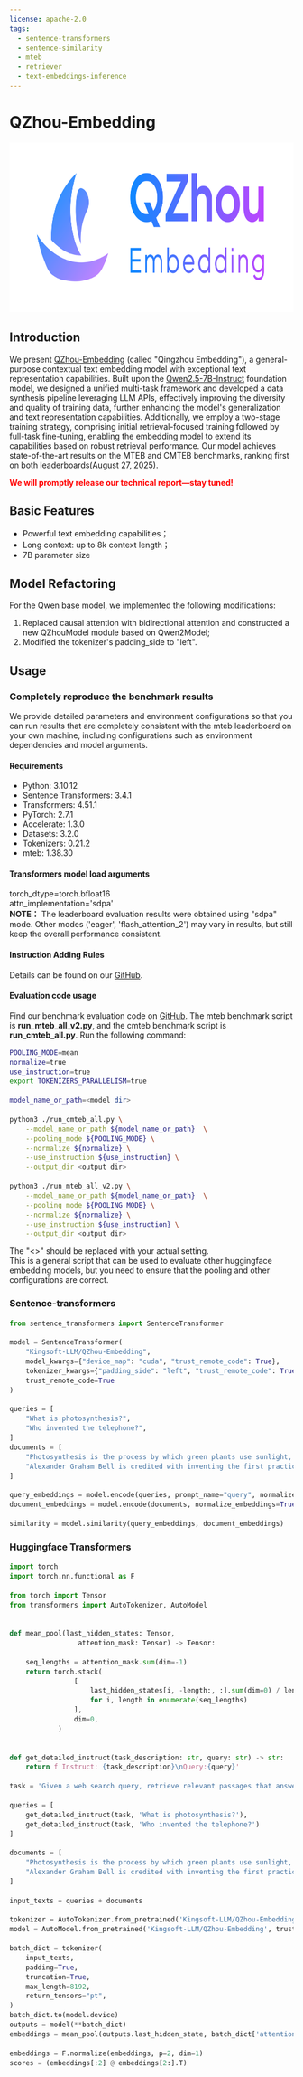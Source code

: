 ```yaml
---
license: apache-2.0
tags:
  - sentence-transformers
  - sentence-similarity
  - mteb
  - retriever
  - text-embeddings-inference
---
```

# QZhou-Embedding
<div align="center">
<img src="assets/image-1.png" width="800" height="300"></img>
</div>


## Introduction
We present <a href="https://huggingface.co/Kingsoft-LLM/QZhou-Embedding">QZhou-Embedding</a> (called "Qingzhou Embedding"), a general-purpose contextual text embedding model with exceptional text representation capabilities. Built upon the <a href="https://huggingface.co/Qwen/Qwen2.5-7B-Instruct">Qwen2.5-7B-Instruct</a> foundation model, we designed a unified multi-task framework and developed a data synthesis pipeline leveraging LLM APIs, effectively improving the diversity and quality of training data, further enhancing the model's generalization and text representation capabilities. Additionally, we employ a two-stage training strategy, comprising initial retrieval-focused training followed by full-task fine-tuning, enabling the embedding model to extend its capabilities based on robust retrieval performance. Our model achieves state-of-the-art results on the MTEB and CMTEB benchmarks, ranking first on both leaderboards(August 27, 2025).

**<span style="color:red">We will promptly release our technical report—stay tuned!</span>**  

## Basic Features

- Powerful text embedding capabilities；
- Long context: up to 8k context length；
- 7B parameter size

## Model Refactoring
For the Qwen base model, we implemented the following modifications:
1. Replaced causal attention with bidirectional attention and constructed a new QZhouModel module based on Qwen2Model;
2. Modified the tokenizer's padding_side to "left".

## Usage
### Completely reproduce the benchmark results
We provide detailed parameters and environment configurations so that you can run results that are completely consistent with the mteb leaderboard on your own machine, including configurations such as environment dependencies and model arguments.
#### Requirements
- Python: 3.10.12
- Sentence Transformers: 3.4.1
- Transformers: 4.51.1
- PyTorch: 2.7.1
- Accelerate: 1.3.0
- Datasets: 3.2.0
- Tokenizers: 0.21.2
- mteb: 1.38.30
#### Transformers model load arguments
torch_dtype=torch.bfloat16<br>
attn_implementation='sdpa'<br>
**NOTE：** The leaderboard evaluation results were obtained using "sdpa" mode. Other modes ('eager', 'flash_attention_2') may vary in results, but still keep the overall performance consistent.
#### Instruction Adding Rules
Details can be found on our <a href="https://github.com/Kingsoft-LLM/QZhou-Embedding">GitHub</a>.
#### Evaluation code usage
Find our benchmark evaluation code on <a href="https://github.com/Kingsoft-LLM/QZhou-Embedding">GitHub</a>. The mteb benchmark script is **run_mteb_all_v2.py**, and the cmteb benchmark script is **run_cmteb_all.py**. Run the following command:
```bash
POOLING_MODE=mean
normalize=true
use_instruction=true
export TOKENIZERS_PARALLELISM=true

model_name_or_path=<model dir>

python3 ./run_cmteb_all.py \
    --model_name_or_path ${model_name_or_path}  \
    --pooling_mode ${POOLING_MODE} \
    --normalize ${normalize} \
    --use_instruction ${use_instruction} \
    --output_dir <output dir>

python3 ./run_mteb_all_v2.py \
    --model_name_or_path ${model_name_or_path}  \
    --pooling_mode ${POOLING_MODE} \
    --normalize ${normalize} \
    --use_instruction ${use_instruction} \
    --output_dir <output dir>
```
The "<>" should be replaced with your actual setting.<br>
This is a general script that can be used to evaluate other huggingface embedding models, but you need to ensure that the pooling and other configurations are correct.

### Sentence-transformers

```py
from sentence_transformers import SentenceTransformer

model = SentenceTransformer(
    "Kingsoft-LLM/QZhou-Embedding",
    model_kwargs={"device_map": "cuda", "trust_remote_code": True},
    tokenizer_kwargs={"padding_side": "left", "trust_remote_code": True},
    trust_remote_code=True
)

queries = [
    "What is photosynthesis?",
    "Who invented the telephone?",
]
documents = [
    "Photosynthesis is the process by which green plants use sunlight, carbon dioxide, and water to produce glucose and oxygen. This biochemical reaction occurs in chloroplasts.",
    "Alexander Graham Bell is credited with inventing the first practical telephone in 1876, receiving US patent number 174,465 for his device."
]

query_embeddings = model.encode(queries, prompt_name="query", normalize_embeddings=True)
document_embeddings = model.encode(documents, normalize_embeddings=True)

similarity = model.similarity(query_embeddings, document_embeddings)
```

### Huggingface Transformers

```py
import torch
import torch.nn.functional as F

from torch import Tensor
from transformers import AutoTokenizer, AutoModel


def mean_pool(last_hidden_states: Tensor,
                 attention_mask: Tensor) -> Tensor:

    seq_lengths = attention_mask.sum(dim=-1)
    return torch.stack(
                [
                    last_hidden_states[i, -length:, :].sum(dim=0) / length
                    for i, length in enumerate(seq_lengths)
                ],
                dim=0,
            )


def get_detailed_instruct(task_description: str, query: str) -> str:
    return f'Instruct: {task_description}\nQuery:{query}'

task = 'Given a web search query, retrieve relevant passages that answer the query'

queries = [
    get_detailed_instruct(task, 'What is photosynthesis?'),
    get_detailed_instruct(task, 'Who invented the telephone?')
]

documents = [
    "Photosynthesis is the process by which green plants use sunlight, carbon dioxide, and water to produce glucose and oxygen. This biochemical reaction occurs in chloroplasts.",
    "Alexander Graham Bell is credited with inventing the first practical telephone in 1876, receiving US patent number 174,465 for his device."
]

input_texts = queries + documents

tokenizer = AutoTokenizer.from_pretrained('Kingsoft-LLM/QZhou-Embedding', padding_side='left', trust_remote_code=True)
model = AutoModel.from_pretrained('Kingsoft-LLM/QZhou-Embedding', trust_remote_code=True, device_map='cuda')

batch_dict = tokenizer(
    input_texts,
    padding=True,
    truncation=True,
    max_length=8192,
    return_tensors="pt",
)
batch_dict.to(model.device)
outputs = model(**batch_dict)
embeddings = mean_pool(outputs.last_hidden_state, batch_dict['attention_mask'])

embeddings = F.normalize(embeddings, p=2, dim=1)
scores = (embeddings[:2] @ embeddings[2:].T)
```
